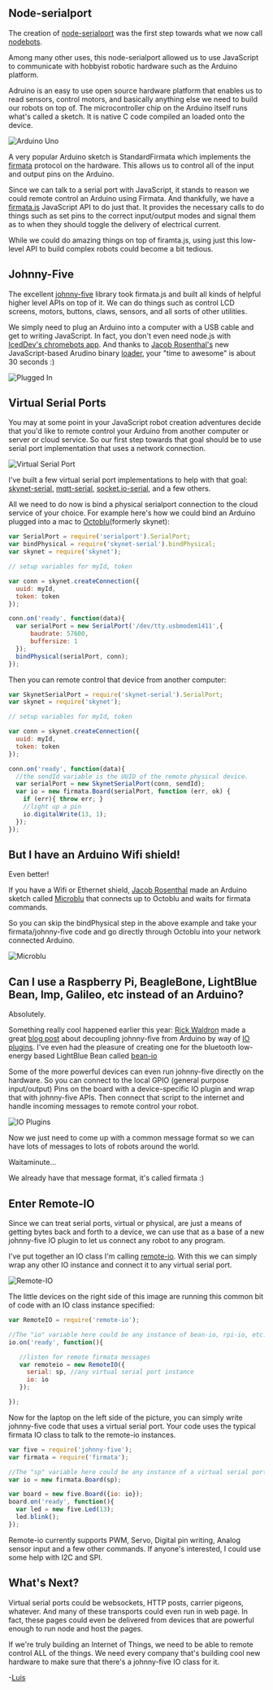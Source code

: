 
## Node-serialport

The creation of [node-serialport](https://github.com/voodootikigod/node-serialport) was the first step towards what we now call [nodebots](http://nodebots.io/).

Among many other uses, this node-serialport allowed us to use JavaScript to communicate with hobbyist robotic hardware such as the Arduino platform.

Adruino is an easy to use open source hardware platform that enables us to read sensors, control motors, and basically anything else we need to build our robots on top of.  The microcontroller chip on the Arduino itself runs what's called a sketch.  It is native C code compiled an loaded onto the device.  

![Arduino Uno](images/uno.png)

A very popular Arduino sketch is StandardFirmata which implements the [firmata](http://firmata.org/) protocol on the hardware.  This allows us to control all of the input and output pins on the Arduino.

Since we can talk to a serial port with JavaScript, it stands to reason we could remote control an Arduino using Firmata.  And thankfully, we have a [firmata.js](https://github.com/jgautier/firmata) JavaScript API to do just that.  It provides the necessary calls to do things such as set pins to the correct input/output modes and signal them as to when they should toggle the delivery of electrical current.

While we could do amazing things on top of firamta.js, using just this low-level API to build complex robots could become a bit tedious.

## Johnny-Five

The excellent [johnny-five](https://github.com/rwaldron/johnny-five) library took firmata.js and built all kinds of helpful higher level APIs on top of it.  We can do things such as control LCD screens, motors, buttons, claws, sensors, and all sorts of other utilities.

We simply need to plug an Arduino into a computer with a USB cable and get to writing JavaScript.  In fact, you don't even need node.js with [IcedDev's chromebots app](http://blog.iceddev.com/2014-10-04-chromebots-lowering-the-barrier-to-entry.html). And thanks to [Jacob Rosenthal's](https://twitter.com/jacobrosenthal) new JavaScript-based Arudino binary [loader](https://github.com/jacobrosenthal/browserdude), your "time to awesome" is about 30 seconds :)

![Plugged In](images/pluggedIn.png)


## Virtual Serial Ports

You may at some point in your JavaScript robot creation adventures decide that you'd like to remote control your Arduino from another computer or server or cloud service.  So our first step towards that goal should be to use serial port implementation that uses a network connection.

![Virtual Serial Port](images/virtualserialport.png)

I've built a few virtual serial port implementations to help with that goal:  [skynet-serial](https://www.npmjs.org/package/skynet-serial), [mqtt-serial](https://github.com/monteslu/mqtt-serial), [socket.io-serial](https://github.com/monteslu/socket.io-serial), and a few others.

All we need to do now is bind a physical serialport connection to the cloud service of your choice.  For example here's how we could bind an Arduino plugged into a mac to [Octoblu](http://octoblu.com/)(formerly skynet): 

```javascript
var SerialPort = require('serialport').SerialPort;
var bindPhysical = require('skynet-serial').bindPhysical;
var skynet = require('skynet');

// setup variables for myId, token

var conn = skynet.createConnection({
  uuid: myId,
  token: token
});

conn.on('ready', function(data){
  var serialPort = new SerialPort('/dev/tty.usbmodem1411',{
      baudrate: 57600,
      buffersize: 1
  });
  bindPhysical(serialPort, conn);
});
```

Then you can remote control that device from another computer:

```javascript
var SkynetSerialPort = require('skynet-serial').SerialPort;
var skynet = require('skynet');

// setup variables for myId, token

var conn = skynet.createConnection({
  uuid: myId,
  token: token
});

conn.on('ready', function(data){
  //the sendId variable is the UUID of the remote physical device.
  var serialPort = new SkynetSerialPort(conn, sendId);
  var io = new firmata.Board(serialPort, function (err, ok) {
    if (err){ throw err; }
    //light up a pin
    io.digitalWrite(13, 1);
  });
});
```

## But I have an Arduino Wifi shield!

Even better!

If you have a Wifi or Ethernet shield, [Jacob Rosenthal](https://twitter.com/jacobrosenthal) made an Arduino sketch called [Microblu](https://github.com/octoblu/microblu_mqtt) that connects up to Octoblu and waits for firmata commands.  

So you can skip the bindPhysical step in the above example and take your firmata/johnny-five code and go directly through Octoblu into your network connected Arduino.

![Microblu](images/microblu.png)

## Can I use a Raspberry Pi, BeagleBone, LightBlue Bean, Imp, Galileo, etc instead of an Arduino?

Absolutely.

Something really cool happened earlier this year: [Rick Waldron](https://twitter.com/rwaldron) made a great [blog post](http://bocoup.com/weblog/intel-galileo-javascript-nodejs/) about decoupling johnny-five from Arduino by way of [IO plugins](https://github.com/rwaldron/johnny-five/wiki/IO-Plugins#available-io-plugins).  I've even had the pleasure of creating one for the bluetooth low-energy based LightBlue Bean called [bean-io](https://github.com/monteslu/bean-io)

Some of the more powerful devices can even run johnny-five directly on the hardware.  So you can connect to the local GPIO (general purpose input/output) Pins on the board with a device-specific IO plugin and wrap that with johnny-five APIs.  Then connect that script to the internet and handle incoming messages to remote control your robot.

![IO Plugins](images/ioplugins.png)

Now we just need to come up with a common message format so we can have lots of messages to lots of robots around the world.

Waitaminute...

We already have that message format, it's called firmata :)

## Enter Remote-IO

Since we can treat serial ports, virtual or physical, are just a means of getting bytes back and forth to a device, we can use that as a base of a new johnny-five IO plugin to let us connect any robot to any program.

I've put together an IO class I'm calling [remote-io](https://github.com/monteslu/remote-io).  With this we can simply wrap any other IO instance and connect it to any virtual serial port.

![Remote-IO](images/remoteio.png)

The little devices on the right side of this image are running this common bit of code with an IO class instance specified:

```javascript
var RemoteIO = require('remote-io');

//The "io" variable here could be any instance of bean-io, rpi-io, etc.
io.on('ready', function(){

   //listen for remote firmata messages
   var remoteio = new RemoteIO({
     serial: sp, //any virtual serial port instance
     io: io
   }); 

});

```

Now for the laptop on the left side of the picture, you can simply write johnny-five code that uses a virtual serial port.  Your code uses the typical firmata IO class to talk to the remote-io instances.

```javascript
var five = require('johnny-five');
var firmata = require('firmata');

//The "sp" variable here could be any instance of a virtual serial port
var io = new firmata.Board(sp);

var board = new five.Board({io: io});
board.on('ready', function(){
  var led = new five.Led(13);
  led.blink();
});

```


Remote-io currently supports PWM, Servo, Digital pin writing, Analog sensor input and a few other commands.  If anyone's interested, I could use some help with I2C and SPI.

## What's Next?

Virtual serial ports could be websockets, HTTP posts, carrier pigeons, whatever.  And many of these transports could even run in web page.  In fact, these pages could even be delivered from devices that are powerful enough to run node and host the pages.

If we're truly building an Internet of Things, we need to be able to remote control ALL of the things. We need every company that's building cool new hardware to make sure that there's a johnny-five IO class for it.

-[Luis](https://twitter.com/monteslu)
